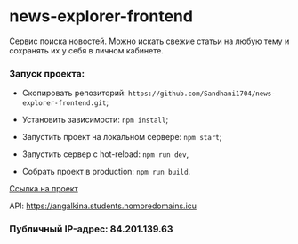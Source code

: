 # news-explorer-frontend

Сервис поиска новостей. Можно искать свежие статьи на любую тему и сохранять их у себя в личном кабинете.
  
### Запуск проекта:

* Cкопировать репозиторий: `https://github.com/Sandhani1704/news-explorer-frontend.git`;

* Установить зависимости: `npm install`;

* Запустить проект на локальном сервере: `npm start`;

* Запустить сервер с hot-reload: `npm run dev`,

* Собрать проект в production: `npm run build`.

[Ссылка на проект](https://news-explorer.students.nomoreparties.space/) 

API: https://angalkina.students.nomoredomains.icu

### Публичный IP-адрес: 84.201.139.63
